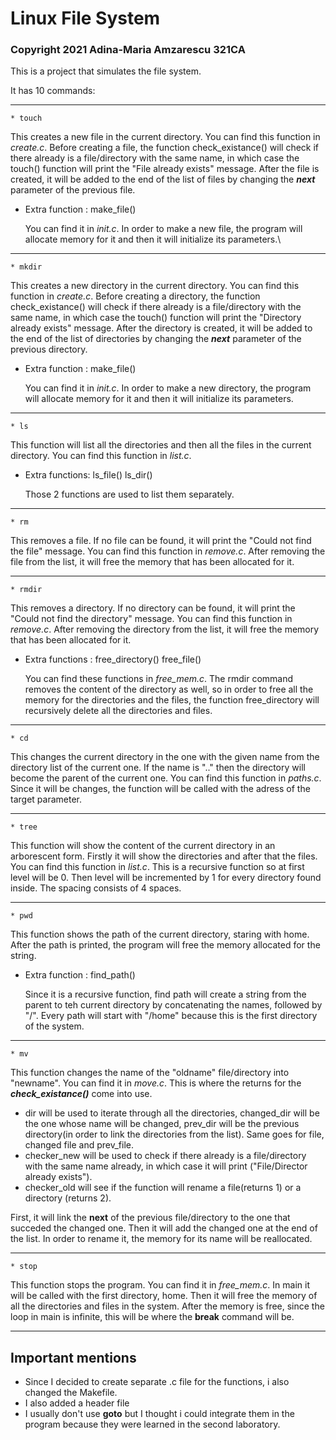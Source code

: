 # Linux File System
### Copyright 2021 Adina-Maria Amzarescu 321CA
This is a project that simulates the file system.

It has 10 commands:
___________________________________________________________________________________________
```
* touch 
```
  This creates a new file in the current directory.
  You can find this function in _create.c_.
  Before creating a file, the function check_existance()
  will check if there already is a file/directory with the same name,
  in which case the touch() function will print the "File already exists" message.
  After the file is created, it will be added to the end of the list of files by
  changing the **_next_** parameter of the previous file.
  
  * Extra function : make_file()
  
    You can find it in _init.c_.
    In order to make a new file, the program will allocate memory for it
    and then it will initialize its parameters.\
___________________________________________________________________________________________
```   
* mkdir
```
  This creates a new directory in the current directory.
  You can find this function in _create.c_.
  Before creating a directory, the function check_existance()
  will check if there already is a file/directory with the same name,
  in which case the touch() function will print the "Directory already exists" message.
  After the directory is created, it will be added to the end of the list of directories by
  changing the **_next_** parameter of the previous directory.
  
  * Extra function : make_file()
  
    You can find it in _init.c_.
    In order to make a new directory, the program will allocate memory for it
    and then it will initialize its parameters.
___________________________________________________________________________________________
```  
* ls
```
  This function will list all the directories and then all the files in the
  current directory.
  You can find this function in _list.c_.
  
  * Extra functions: ls_file()  ls_dir()
  
    Those 2 functions are used to list them separately.
___________________________________________________________________________________________
```
* rm
```
   This removes a file. If no file can be found, it will print
   the "Could not find the file" message.
   You can find this function in _remove.c_.
   After removing the file from the list, it will free
   the memory that has been allocated for it.
___________________________________________________________________________________________
```
* rmdir
```
   This removes a directory. If no directory can be found, it will print
   the "Could not find the directory" message.
   You can find this function in _remove.c_.
   After removing the directory from the list, it will free
   the memory that has been allocated for it.
     
   * Extra functions : free_directory()  free_file()
     
        You can find these functions in _free_mem.c_.
        The rmdir command removes the content of the directory
        as well, so in order to free all the memory for the directories
        and the files, the function free_directory will recursively
        delete all the directories and files.
___________________________________________________________________________________________
```
* cd
```

   This changes the current directory in the one with the given name from
   the directory list of the current one. If the name is ".." then the
   directory will become the parent of the current one. 
   You can find this function in _paths.c_.
   Since it will be changes, the function will be called with the adress
   of the target parameter.
___________________________________________________________________________________________
```
* tree
```
   This function will show the content of the current directory in an
   arborescent form. Firstly it will show the directories and after that
   the files.
   You can find this function in _list.c_.
   This is a recursive function so at first level will be 0. Then level
   will be incremented by 1 for every directory found inside. The spacing
   consists of 4 spaces.
___________________________________________________________________________________________
```
* pwd
```
   This function shows the path of the current directory, staring with home.
   After the path is printed, the program will free the memory allocated
   for the string.
    
   * Extra function : find_path()
   
       Since it is a recursive function, find path will create a
       string from the parent to teh current directory by concatenating
       the names, followed by "/". Every path will start with "/home" because
       this is the first directory of the system.
___________________________________________________________________________________________
```
* mv
```
  This function changes the name of the "oldname" file/directory into "newname".
  You can find it in _move.c_.
  This is where the returns for the **_check_existance()_** come into use.
  
   * dir will be used to iterate through all the directories, changed_dir will be the one
    whose name will be changed, prev_dir will be the previous directory(in order to link the
    directories from the list). Same goes for file, changed file and prev_file.
   * checker_new will be used to check if there already is a file/directory with the same
    name already, in which case it will print ("File/Director already exists").
   * checker_old will see if the function will rename a file(returns 1) or a directory
    (returns 2).
    
  First, it will link the **next** of the previous file/directory to the one that succeded
  the changed one. Then it will add the changed one at the end of the list. In order to
  rename it, the memory for its name will be reallocated.
  
___________________________________________________________________________________________
```
* stop
```
  This function stops the program.
  You can find it in _free_mem.c_.
  In main it will be called with the first directory, home.
  Then it will free the memory of all the directories and files in the system.
  After the memory is free, since the loop in main is infinite, this will
  be where the **break** command will be.
  ___________________________________________________________________________________________
  
## Important mentions
  
  * Since I decided to create separate .c file for the functions, i also changed the Makefile.
  * I also added a header file
  * I usually don't use **goto** but I thought i could integrate them in the program because
    they were learned in the second laboratory.
